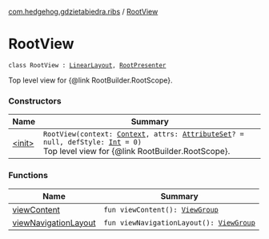 [com.hedgehog.gdzietabiedra.ribs](../index.md) / [RootView](./index.md)

# RootView

`class RootView : `[`LinearLayout`](https://developer.android.com/reference/android/widget/LinearLayout.html)`, `[`RootPresenter`](../-root-interactor/-root-presenter.md)

Top level view for {@link RootBuilder.RootScope}.

### Constructors

| Name | Summary |
|---|---|
| [&lt;init&gt;](-init-.md) | `RootView(context: `[`Context`](https://developer.android.com/reference/android/content/Context.html)`, attrs: `[`AttributeSet`](https://developer.android.com/reference/android/util/AttributeSet.html)`? = null, defStyle: `[`Int`](https://kotlinlang.org/api/latest/jvm/stdlib/kotlin/-int/index.html)` = 0)`<br>Top level view for {@link RootBuilder.RootScope}. |

### Functions

| Name | Summary |
|---|---|
| [viewContent](view-content.md) | `fun viewContent(): `[`ViewGroup`](https://developer.android.com/reference/android/view/ViewGroup.html) |
| [viewNavigationLayout](view-navigation-layout.md) | `fun viewNavigationLayout(): `[`ViewGroup`](https://developer.android.com/reference/android/view/ViewGroup.html) |
